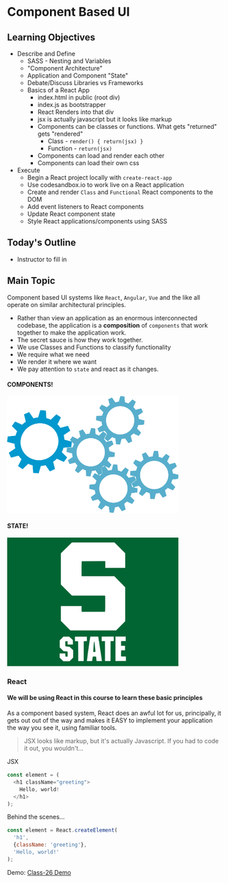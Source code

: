 # Component Based UI

## Learning Objectives

- Describe and Define
  - SASS - Nesting and Variables
  - "Component Architecture"
  - Application and Component "State"
  - Debate/Discuss Libraries vs Frameworks
  - Basics of a React App
    - index.html in public (root div)
    - index.js as bootstrapper
    - React Renders into that div
    - jsx is actually javascript but it looks like markup
    - Components can be classes or functions. What gets "returned" gets "rendered"
      - Class - `render() { return(jsx) }`
      - Function - `return(jsx)`
    - Components can load and render each other
    - Components can load their own css
- Execute
  - Begin a React project locally with `create-react-app`
  - Use codesandbox.io to work live on a React application
  - Create and render `Class` and `Functional` React components to the DOM
  - Add event listeners to React components
  - Update React component state
  - Style React applications/components using SASS

## Today's Outline

- Instructor to fill in

## Main Topic

Component based UI systems like `React`, `Angular`, `Vue` and the like all operate on similar architectural principles.

- Rather than view an application as an enormous interconnected codebase, the application is a **composition** of `components` that work together to make the application work.
- The secret sauce is how they work together.
- We use Classes and Functions to classify functionality
- We require what we need
- We render it where we want
- We pay attention to `state` and react as it changes.

#### COMPONENTS!

<img src="components.png" width="400">

#### STATE!

<img src="state.jpg" width="400">

### React

#### We will be using React in this course to learn these basic principles

As a component based system, React does an awful lot for us, principally, it gets out out of the way and makes it EASY to implement your application the way you see it, using familiar tools.

> JSX looks like markup, but it's actually Javascript. If you had to code it out, you wouldn't...

JSX

```javascript
const element = (
  <h1 className="greeting">
    Hello, world!
  </h1>
);
```

Behind the scenes...

```javascript
const element = React.createElement(
  'h1',
  {className: 'greeting'},
  'Hello, world!'
);
```


Demo: [Class-26 Demo](https://codesandbox.io/s/class-26-demo-pmjn6)